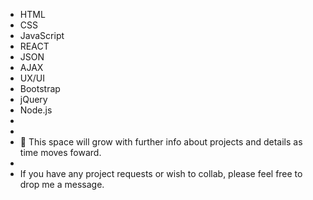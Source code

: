 -   HTML
-   CSS
-   JavaScript
-   REACT
-   JSON
-   AJAX
-   UX/UI
-   Bootstrap
-   jQuery 
-   Node.js
-   
-     
- 🌱 This space will grow with further info about projects and details as time moves foward. 
- 
- If you have any project requests or wish to collab, please feel free to drop me a message. 
